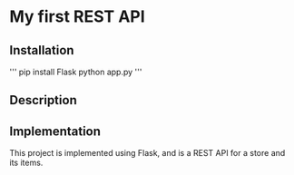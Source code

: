 # My first REST API

## Installation

'''
pip install Flask
python app.py
'''
## Description

## Implementation

This project is implemented using Flask, and is a REST API for a store and its items.
